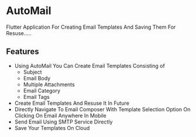# AutoMail

Flutter Application For Creating Email Templates And Saving Them For Resuse.....

## Features

- Using AutoMail You Can Create Email Templates Consisting of 
   -  Subject
   -  Email Body
   -  Multiple Attachments
   -  Email Category
   -  Email Tags 
- Create Email Templates And Resuse It In Future
- Directly Navigate To Email Composer With Template Selection Option On Clicking On Email Anywhere In Mobile 
- Send Email Using SMTP Service Directly
- Save Your Templates On Cloud 






